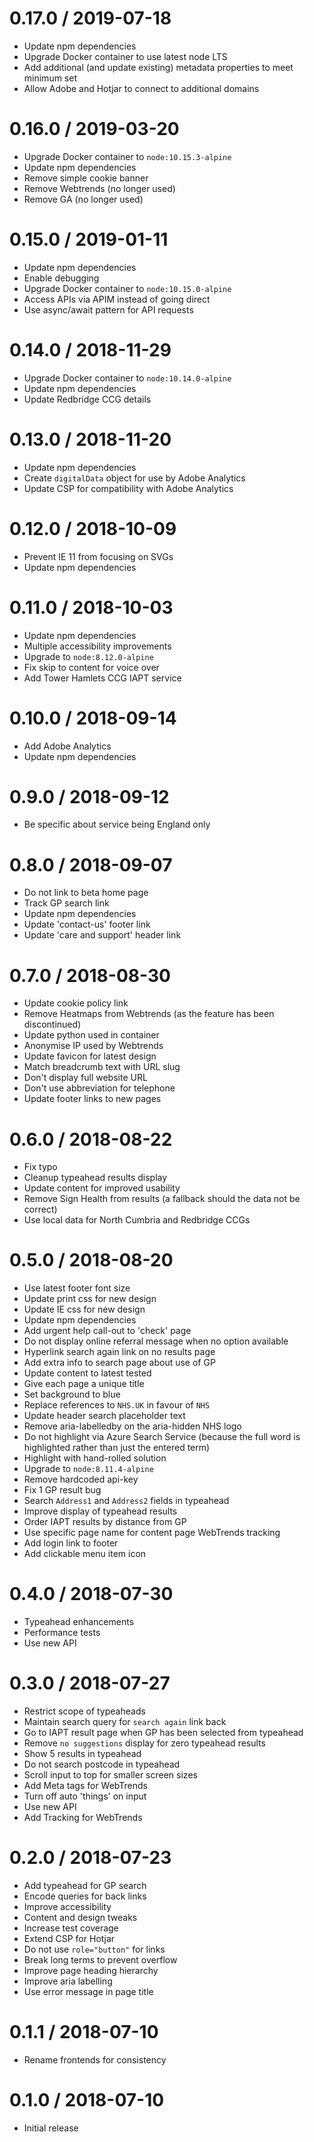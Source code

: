 0.17.0 / 2019-07-18
===================
- Update npm dependencies
- Upgrade Docker container to use latest node LTS
- Add additional (and update existing) metadata properties to meet minimum set
- Allow Adobe and Hotjar to connect to additional domains

0.16.0 / 2019-03-20
===================
- Upgrade Docker container to `node:10.15.3-alpine`
- Update npm dependencies
- Remove simple cookie banner
- Remove Webtrends (no longer used)
- Remove GA (no longer used)

0.15.0 / 2019-01-11
===================
- Update npm dependencies
- Enable debugging
- Upgrade Docker container to `node:10.15.0-alpine`
- Access APIs via APIM instead of going direct
- Use async/await pattern for API requests

0.14.0 / 2018-11-29
===================
- Upgrade Docker container to `node:10.14.0-alpine`
- Update npm dependencies
- Update Redbridge CCG details

0.13.0 / 2018-11-20
===================
- Update npm dependencies
- Create `digitalData` object for use by Adobe Analytics
- Update CSP for compatibility with Adobe Analytics

0.12.0 / 2018-10-09
===================
- Prevent IE 11 from focusing on SVGs
- Update npm dependencies

0.11.0 / 2018-10-03
===================
- Update npm dependencies
- Multiple accessibility improvements
- Upgrade to `node:8.12.0-alpine`
- Fix skip to content for voice over
- Add Tower Hamlets CCG IAPT service

0.10.0 / 2018-09-14
===================
- Add Adobe Analytics
- Update npm dependencies

0.9.0 / 2018-09-12
==================
- Be specific about service being England only

0.8.0 / 2018-09-07
==================
- Do not link to beta home page
- Track GP search link
- Update npm dependencies
- Update 'contact-us' footer link
- Update 'care and support' header link

0.7.0 / 2018-08-30
==================
- Update cookie policy link
- Remove Heatmaps from Webtrends (as the feature has been discontinued)
- Update python used in container
- Anonymise IP used by Webtrends
- Update favicon for latest design
- Match breadcrumb text with URL slug
- Don't display full website URL
- Don't use abbreviation for telephone
- Update footer links to new pages

0.6.0 / 2018-08-22
==================
- Fix typo
- Cleanup typeahead results display
- Update content for improved usability
- Remove Sign Health from results (a fallback should the data not be correct)
- Use local data for North Cumbria and Redbridge CCGs

0.5.0 / 2018-08-20
==================
- Use latest footer font size
- Update print css for new design
- Update IE css for new design
- Update npm dependencies
- Add urgent help call-out to 'check' page
- Do not display online referral message when no option available
- Hyperlink search again link on no results page
- Add extra info to search page about use of GP
- Update content to latest tested
- Give each page a unique title
- Set background to blue
- Replace references to `NHS.UK` in favour of `NHS`
- Update header search placeholder text
- Remove aria-labelledby on the aria-hidden NHS logo
- Do not highlight via Azure Search Service (because the full word is
  highlighted rather than just the entered term)
- Highlight with hand-rolled solution
- Upgrade to `node:8.11.4-alpine`
- Remove hardcoded api-key
- Fix 1 GP result bug
- Search `Address1` and `Address2` fields in typeahead
- Improve display of typeahead results
- Order IAPT results by distance from GP
- Use specific page name for content page WebTrends tracking
- Add login link to footer
- Add clickable menu item icon

0.4.0 / 2018-07-30
==================
- Typeahead enhancements
- Performance tests
- Use new API

0.3.0 / 2018-07-27
==================
- Restrict scope of typeaheads
- Maintain search query for `search again` link back
- Go to IAPT result page when GP has been selected from typeahead
- Remove `no suggestions` display for zero typeahead results
- Show 5 results in typeahead
- Do not search postcode in typeahead
- Scroll input to top for smaller screen sizes
- Add Meta tags for WebTrends
- Turn off auto 'things' on input
- Use new API
- Add Tracking for WebTrends

0.2.0 / 2018-07-23
==================
- Add typeahead for GP search
- Encode queries for back links
- Improve accessibility
- Content and design tweaks
- Increase test coverage
- Extend CSP for Hotjar
- Do not use `role="button"` for links
- Break long terms to prevent overflow
- Improve page heading hierarchy
- Improve aria labelling
- Use error message in page title

0.1.1 / 2018-07-10
==================
- Rename frontends for consistency

0.1.0 / 2018-07-10
==================
- Initial release
